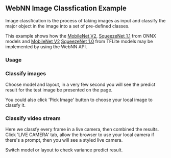## WebNN Image Classfication Example

Image classfication is the process of taking images as input and classify the major object in the image into a set of pre-defined classes.

This example shows how the [MobileNet V2](https://github.com/onnx/models/tree/master/vision/classification/mobilenet), [SqueezeNet 1.1](https://github.com/onnx/models/tree/master/vision/classification/squeezenet) from ONNX models and [MobileNet V2](https://storage.googleapis.com/download.tensorflow.org/models/tflite_11_05_08/mobilenet_v2_1.0_224.tgz) [SqueezeNet 1.0](https://storage.googleapis.com/download.tensorflow.org/models/tflite/model_zoo/upload_20180427/squeezenet_2018_04_27.tgz) from TFLite models may be implemented by using the WebNN API.

### Usage

### Classify images

Choose model and layout, in a very few second you will see the predict result for the test image be presented on the page.

You could also click 'Pick Image' button to choose your local image to classfy it.

### Classify video stream

Here we classfy every frame in a live camera, then combined the results. Click 'LIVE CAMERA' tab, allow the browser to use your local camera if there's a prompt, then you will see a styled live camera.

Switch model or layout to check variance predict result.